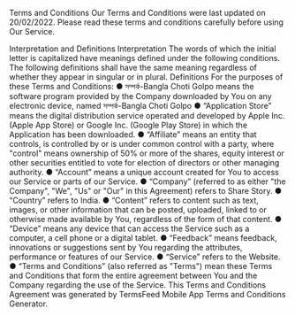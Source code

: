 Terms and Conditions
Our Terms and Conditions were last updated on 20/02/2022.
Please read these terms and conditions carefully before using Our Service.

Interpretation and Definitions
Interpretation
The words of which the initial letter is capitalized have meanings defined under the following conditions.
The following definitions shall have the same meaning regardless of whether they appear in singular or in
plural.
Definitions
For the purposes of these Terms and Conditions:
● সম্পর্ক-Bangla Choti Golpo means the software program provided by the Company downloaded by You on any
electronic device, named সম্পর্ক-Bangla Choti Golpo
● “Application Store” means the digital distribution service operated and developed by Apple Inc.
(Apple App Store) or Google Inc. (Google Play Store) in which the Application has been
downloaded.
● “Affiliate” means an entity that controls, is controlled by or is under common control with a party,
where "control" means ownership of 50% or more of the shares, equity interest or other securities
entitled to vote for election of directors or other managing authority.
● “Account” means a unique account created for You to access our Service or parts of our Service.
● “Company” (referred to as either "the Company", "We", "Us" or "Our" in this Agreement) refers to
Share Story.
● “Country” refers to India.
● “Content” refers to content such as text, images, or other information that can be posted, uploaded,
linked to or otherwise made available by You, regardless of the form of that content.
● “Device” means any device that can access the Service such as a computer, a cell phone or a
digital tablet.
● “Feedback” means feedback, innovations or suggestions sent by You regarding the attributes,
performance or features of our Service.
● “Service” refers to the Website.
● “Terms and Conditions” (also referred as "Terms") mean these Terms and Conditions that form the
entire agreement between You and the Company regarding the use of the Service. This Terms and
Conditions Agreement was generated by TermsFeed Mobile App Terms and Conditions Generator.
